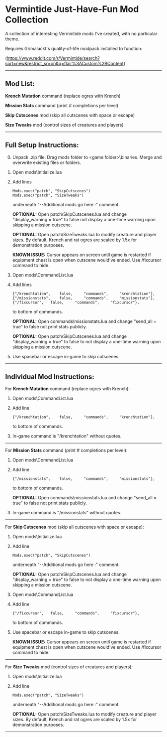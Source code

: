 # Vermintide Just-Have-Fun Mod Collection
A collection of interesting Vermintide mods I've created, with no particular theme. 

Requires Grimalackt's quality-of-life modpack installed to function:

(https://www.reddit.com/r/Vermintide/search?sort=new&restrict_sr=on&q=flair%3ACustom%2BContent) 

----------------------------------------------------------------
Mod List:
----------------------------------------------------------------

**Krench Mutation** command (replace ogres with Krench) 

**Mission Stats** command (print # completions per level) 

**Skip Cutscenes** mod (skip all cutscenes with space or escape)  

**Size Tweaks** mod (control sizes of creatures and players)  


----------------------------------------------------------------
Full Setup Instructions:
----------------------------------------------------------------
0.	Unpack .zip file. Drag mods folder to \<game folder\>\binaries. Merge and overwrite existing files or folders.

1.	Open mods\Initialize.lua

2.	Add lines 

		Mods.exec("patch", "SkipCutscenes")
		Mods.exec("patch", "SizeTweaks")
    
	underneath "--Additional mods go here :" comment.

    **OPTIONAL:**   Open patch\SkipCutscenes.lua and change "display_warning = true" to false not display a one-time warning upon skipping a mission cutscene.
	
    **OPTIONAL:**   Open patch\SizeTweaks.lua to modify creature and player sizes. By default, Krench and rat ogres are scaled by 1.5x for demonstration purposes.
	
    **KNOWN ISSUE:**   Cursor appears on screen until game is restarted if equipment chest is open when cutscene would've ended. Use /fixcursor command to hide.
	
3.	Open mods\CommandList.lua

4.	Add lines

		{"/krenchtation",	 false, 	"commands", 	"krenchtation"},
		{"/missionstats",	 false, 	"commands", 	"missionstats"},
		{"/fixcursor",	 false, 	"commands", 	"fixcursor"},
    
	to bottom of commands.
	
    **OPTIONAL:**   Open commands\missionstats.lua and change "send_all = true" to false not print stats publicly.
	
    **OPTIONAL:**   Open patch\SkipCutscenes.lua and change "display_warning = true" to false to not display a one-time warning upon skipping a mission cutscene.
	
5.	Use spacebar or escape in-game to skip cutscenes.



----------------------------------------------------------------
Individual Mod Instructions:
----------------------------------------------------------------

For **Krench Mutation** command (replace ogres with Krench):

1.	Open mods\CommandList.lua

2.	Add line 

		{"/krenchtation",	 false, 	"commands", 	"krenchtation"},
    
	to bottom of commands.
	
3.	In-game command is "/krenchtation" without quotes.

----------------------------------------------------------------

For **Mission Stats** command (print # completions per level):

1.	Open mods\CommandList.lua

2.	Add line 

		{"/missionstats",	 false, 	"commands", 	"missionstats"},
    
	to bottom of commands.

    **OPTIONAL:**   Open commands\missionstats.lua and change "send_all = true" to false not print stats publicly.
	
3.	In-game command is "/missionstats" without quotes.

----------------------------------------------------------------

For **Skip Cutscenes** mod (skip all cutscenes with space or escape):

1.	Open mods\Initialize.lua

2.	Add line 

		Mods.exec("patch", "SkipCutscenes")
    
	underneath "--Additional mods go here :" comment.

    **OPTIONAL:**   Open patch\SkipCutscenes.lua and change "display_warning = true" to false to not display a one-time warning upon skipping a mission cutscene.
	
3.	Open mods\CommandList.lua

4.	Add line 

		{"/fixcursor",	 false, 	"commands", 	"fixcursor"},
    
	to bottom of commands.
	
5.	Use spacebar or escape in-game to skip cutscenes.

    **KNOWN ISSUE:**   Cursor appears on screen until game is restarted if equipment chest is open when cutscene would've ended. Use /fixcursor command to hide.
	
----------------------------------------------------------------

For **Size Tweaks** mod (control sizes of creatures and players):

1.	Open mods\Initialize.lua

2.	Add line 

		Mods.exec("patch", "SizeTweaks")
    
	underneath "--Additional mods go here :" comment.

    **OPTIONAL:**   Open patch\SizeTweaks.lua to modify creature and player sizes. By default, Krench and rat ogres are scaled by 1.5x for demonstration purposes.

----------------------------------------------------------------
